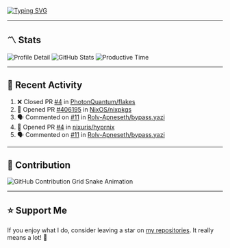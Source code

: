[![Typing SVG](https://readme-typing-svg.demolab.com?font=&duration=2500&pause=100&center=true&vCenter=true&multiline=true&width=1000&height=60&lines=Hi+There!;Welcome+to+my+Github+profile+%F0%9F%91%8B)](https://git.io/typing-svg)

---

## 〽️ Stats

![Profile Detail](http://github-profile-summary-cards.vercel.app/api/cards/profile-details?username=phucleeuwu&theme=transparent)
![GitHub Stats](http://github-profile-summary-cards.vercel.app/api/cards/stats?username=phucleeuwu&theme=transparent)
![Productive Time](http://github-profile-summary-cards.vercel.app/api/cards/productive-time?username=phucleeuwu&theme=transparent&utcOffset=8)

---

## 📝 Recent Activity

<!--START_SECTION:activity-->
1. ❌ Closed PR [#4](https://github.com/PhotonQuantum/flakes/pull/4) in [PhotonQuantum/flakes](https://github.com/PhotonQuantum/flakes)
2. 💪 Opened PR [#406195](https://github.com/NixOS/nixpkgs/pull/406195) in [NixOS/nixpkgs](https://github.com/NixOS/nixpkgs)
3. 🗣 Commented on [#11](https://github.com/Rolv-Apneseth/bypass.yazi/pull/11#issuecomment-2869865874) in [Rolv-Apneseth/bypass.yazi](https://github.com/Rolv-Apneseth/bypass.yazi)
4. 💪 Opened PR [#4](https://github.com/nixuris/hyprnix/pull/4) in [nixuris/hyprnix](https://github.com/nixuris/hyprnix)
5. 🗣 Commented on [#11](https://github.com/Rolv-Apneseth/bypass.yazi/pull/11#issuecomment-2869860408) in [Rolv-Apneseth/bypass.yazi](https://github.com/Rolv-Apneseth/bypass.yazi)
<!--END_SECTION:activity-->

<!--START_SECTION:waka-->
<!--END_SECTION:waka-->

---

## 🐍 Contribution

<picture>
  <source media="(prefers-color-scheme: dark)" srcset="https://raw.githubusercontent.com/phucleeuwu/phucleeuwu/output/github-contribution-grid-snake-dark.svg">
  <source media="(prefers-color-scheme: light)" srcset="https://raw.githubusercontent.com/phucleeuwu/phucleeuwu/output/github-contribution-grid-snake.svg">
  <img alt="GitHub Contribution Grid Snake Animation" src="https://raw.githubusercontent.com/phucleeuwu/phucleeuwu/output/github-contribution-grid-snake.svg">
</picture>

---

## ⭐ Support Me

If you enjoy what I do, consider leaving a star on [my repositories](https://github.com/phucleeuwu?tab=repositories&type=source). It really means a lot! 💙

